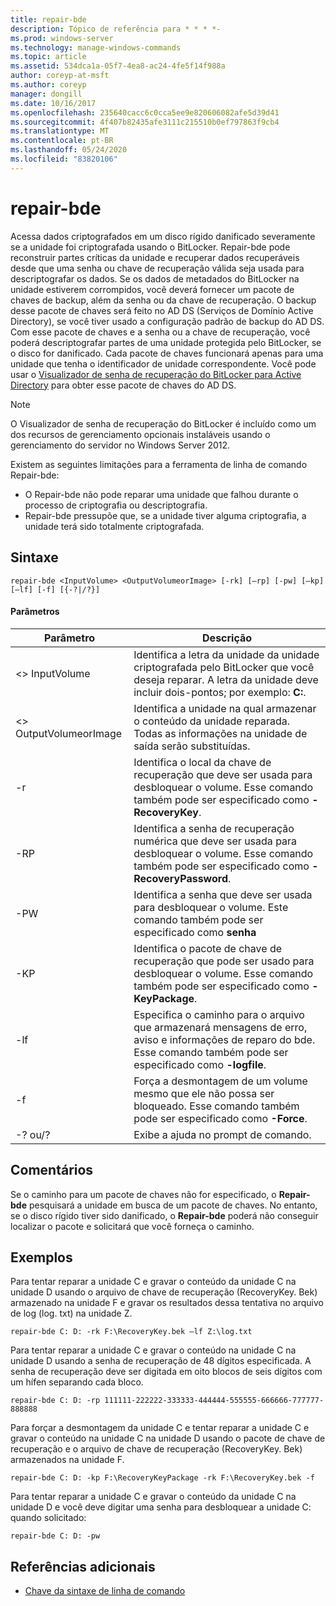 ```yaml
---
title: repair-bde
description: Tópico de referência para * * * *-
ms.prod: windows-server
ms.technology: manage-windows-commands
ms.topic: article
ms.assetid: 534dca1a-05f7-4ea8-ac24-4fe5f14f988a
author: coreyp-at-msft
ms.author: coreyp
manager: dongill
ms.date: 10/16/2017
ms.openlocfilehash: 235640cacc6c0cca5ee9e820606082afe5d39d41
ms.sourcegitcommit: 4f407b82435afe3111c215510b0ef797863f9cb4
ms.translationtype: MT
ms.contentlocale: pt-BR
ms.lasthandoff: 05/24/2020
ms.locfileid: "83820106"
---
```

# <a name="repair-bde"></a>repair-bde



Acessa dados criptografados em um disco rígido danificado severamente se a unidade foi criptografada usando o BitLocker. Repair-bde pode reconstruir partes críticas da unidade e recuperar dados recuperáveis desde que uma senha ou chave de recuperação válida seja usada para descriptografar os dados. Se os dados de metadados do BitLocker na unidade estiverem corrompidos, você deverá fornecer um pacote de chaves de backup, além da senha ou da chave de recuperação. O backup desse pacote de chaves será feito no AD DS (Serviços de Domínio Active Directory), se você tiver usado a configuração padrão de backup do AD DS. Com esse pacote de chaves e a senha ou a chave de recuperação, você poderá descriptografar partes de uma unidade protegida pelo BitLocker, se o disco for danificado. Cada pacote de chaves funcionará apenas para uma unidade que tenha o identificador de unidade correspondente. Você pode usar o [Visualizador de senha de recuperação do BitLocker para Active Directory](https://technet.microsoft.com/library/dd875531(v=ws.10).aspx) para obter esse pacote de chaves do AD DS.

> [!NOTE]
> O Visualizador de senha de recuperação do BitLocker é incluído como um dos recursos de gerenciamento opcionais instaláveis usando o gerenciamento do servidor no Windows Server 2012.

Existem as seguintes limitações para a ferramenta de linha de comando Repair-bde:
-   O Repair-bde não pode reparar uma unidade que falhou durante o processo de criptografia ou descriptografia.
-   Repair-bde pressupõe que, se a unidade tiver alguma criptografia, a unidade terá sido totalmente criptografada.



## <a name="syntax"></a>Sintaxe

```
repair-bde <InputVolume> <OutputVolumeorImage> [-rk] [–rp] [-pw] [–kp] [–lf] [-f] [{-?|/?}]
```

#### <a name="parameters"></a>Parâmetros

|Parâmetro|Descrição|
|---------|-----------|
|\<> InputVolume|Identifica a letra da unidade da unidade criptografada pelo BitLocker que você deseja reparar. A letra da unidade deve incluir dois-pontos; por exemplo: **C:**.|
|\<> OutputVolumeorImage|Identifica a unidade na qual armazenar o conteúdo da unidade reparada. Todas as informações na unidade de saída serão substituídas.|
|-r|Identifica o local da chave de recuperação que deve ser usada para desbloquear o volume. Esse comando também pode ser especificado como **-RecoveryKey**.|
|-RP|Identifica a senha de recuperação numérica que deve ser usada para desbloquear o volume. Esse comando também pode ser especificado como **-RecoveryPassword**.|
|-PW|Identifica a senha que deve ser usada para desbloquear o volume. Este comando também pode ser especificado como **senha**|
|-KP|Identifica o pacote de chave de recuperação que pode ser usado para desbloquear o volume. Esse comando também pode ser especificado como **-KeyPackage**.|
|-lf|Especifica o caminho para o arquivo que armazenará mensagens de erro, aviso e informações de reparo do bde. Esse comando também pode ser especificado como **-logfile**.|
|-f|Força a desmontagem de um volume mesmo que ele não possa ser bloqueado. Esse comando também pode ser especificado como **-Force**.|
|-? ou/?|Exibe a ajuda no prompt de comando.|

## <a name="remarks"></a>Comentários

Se o caminho para um pacote de chaves não for especificado, o **Repair-bde** pesquisará a unidade em busca de um pacote de chaves. No entanto, se o disco rígido tiver sido danificado, o **Repair-bde** poderá não conseguir localizar o pacote e solicitará que você forneça o caminho.

## <a name="examples"></a>Exemplos

Para tentar reparar a unidade C e gravar o conteúdo da unidade C na unidade D usando o arquivo de chave de recuperação (RecoveryKey. Bek) armazenado na unidade F e gravar os resultados dessa tentativa no arquivo de log (log. txt) na unidade Z.
```
repair-bde C: D: -rk F:\RecoveryKey.bek –lf Z:\log.txt
```
Para tentar reparar a unidade C e gravar o conteúdo na unidade C na unidade D usando a senha de recuperação de 48 dígitos especificada. A senha de recuperação deve ser digitada em oito blocos de seis dígitos com um hífen separando cada bloco.
```
repair-bde C: D: -rp 111111-222222-333333-444444-555555-666666-777777-888888
```
Para forçar a desmontagem da unidade C e tentar reparar a unidade C e gravar o conteúdo na unidade C na unidade D usando o pacote de chave de recuperação e o arquivo de chave de recuperação (RecoveryKey. Bek) armazenados na unidade F.
```
repair-bde C: D: -kp F:\RecoveryKeyPackage -rk F:\RecoveryKey.bek -f
```
Para tentar reparar a unidade C e gravar o conteúdo da unidade C na unidade D e você deve digitar uma senha para desbloquear a unidade C: quando solicitado:
```
repair-bde C: D: -pw
```

## <a name="additional-references"></a>Referências adicionais

- [Chave da sintaxe de linha de comando](command-line-syntax-key.md)